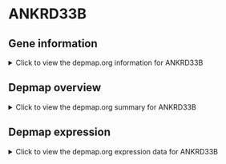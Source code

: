 <h1>ANKRD33B</h1>

<h2>Gene information</h2>
<details>
  <summary>Click to view the depmap.org information for ANKRD33B</summary>
  <iframe src="https://depmap.org/portal/gene/ANKRD33B?tab=about" style="border:none;width:100%;height:800px"></iframe>
</details>

<h2>Depmap overview</h2>
<details>
  <summary>Click to view the depmap.org summary for ANKRD33B</summary>
  <iframe src="https://depmap.org/portal/gene/ANKRD33B?tab=overview" style="border:none;width:100%;height:800px"></iframe>
</details>

<h2>Depmap expression</h2>
<details>
  <summary>Click to view the depmap.org expression data for ANKRD33B</summary>
  <iframe src="https://depmap.org/portal/gene/ANKRD33B?tab=characterization" style="border:none;width:100%;height:800px"></iframe>
</details>


<!--
<h2>Reactome Pathway diagram</h2>
<details>
  <summary>Click to view Reactome pathway for ANKRD33B</summary>
  PNAME
</details>
-->


